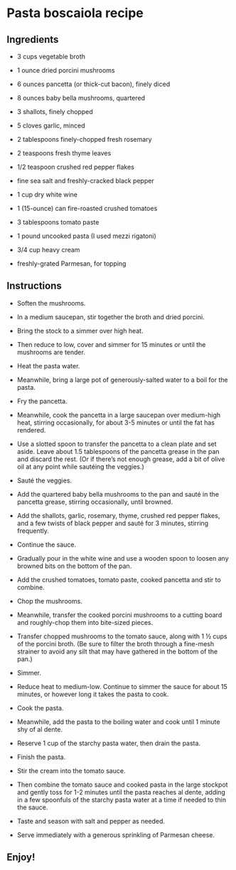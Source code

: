 # Pasta boscaiola recipe


## Ingredients

- 3 cups vegetable broth

- 1 ounce dried porcini mushrooms

- 6 ounces pancetta (or thick-cut bacon), finely diced

- 8 ounces baby bella mushrooms, quartered

- 3 shallots, finely chopped

- 5 cloves garlic, minced

- 2 tablespoons finely-chopped fresh rosemary

- 2 teaspoons fresh thyme leaves

- 1/2 teaspoon crushed red pepper flakes

- fine sea salt and freshly-cracked black pepper

- 1 cup dry white wine

- 1 (15-ounce) can fire-roasted crushed tomatoes

- 3 tablespoons tomato paste

- 1 pound uncooked pasta (I used mezzi rigatoni)

- 3/4 cup heavy cream

- freshly-grated Parmesan, for topping


## Instructions

- Soften the mushrooms. 

- In a medium saucepan, stir together the broth and dried porcini.

- Bring the stock to a simmer over high heat. 

- Then reduce to low, cover and simmer for 15 minutes or until the mushrooms are tender.

- Heat the pasta water. 

- Meanwhile, bring a large pot of generously-salted water to a boil for the pasta. 

- Fry the pancetta. 

- Meanwhile, cook the pancetta in a large saucepan over medium-high heat, stirring occasionally, for about 3-5 minutes or until the fat has rendered.

- Use a slotted spoon to transfer the pancetta to a clean plate and set aside. Leave about 1.5 tablespoons of the pancetta grease in the pan and discard the rest. (Or if there’s not enough grease, add a bit of olive oil at any point while sautéing the veggies.)

- Sauté the veggies.

- Add the quartered baby bella mushrooms to the pan and sauté in the pancetta grease, stirring occasionally, until browned.

- Add the shallots, garlic, rosemary, thyme, crushed red pepper flakes, and a few twists of black pepper and sauté for 3 minutes, stirring frequently.

- Continue the sauce.

- Gradually pour in the white wine and use a wooden spoon to loosen any browned bits on the bottom of the pan. 

- Add the crushed tomatoes, tomato paste, cooked pancetta and stir to combine.

- Chop the mushrooms. 

- Meanwhile, transfer the cooked porcini mushrooms to a cutting board and roughly-chop them into bite-sized pieces. 

- Transfer chopped mushrooms to the tomato sauce, along with 1 ½ cups of the porcini broth. (Be sure to filter the broth through a fine-mesh strainer to avoid any silt that may have gathered in the bottom of the pan.)

- Simmer. 

- Reduce heat to medium-low. Continue to simmer the sauce for about 15 minutes, or however long it takes the pasta to cook.

- Cook the pasta. 

- Meanwhile, add the pasta to the boiling water and cook until 1 minute shy of al dente. 

- Reserve 1 cup of the starchy pasta water, then drain the pasta.

- Finish the pasta. 

- Stir the cream into the tomato sauce. 

- Then combine the tomato sauce and cooked pasta in the large stockpot and gently toss for 1-2 minutes until the pasta reaches al dente, adding in a few spoonfuls of the starchy pasta water at a time if needed to thin the sauce.

- Taste and season with salt and pepper as needed.

- Serve immediately with a generous sprinkling of Parmesan cheese.

## Enjoy!

